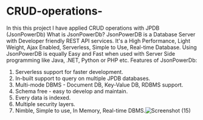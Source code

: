 # CRUD-operations-
In this this project I have applied CRUD operations with JPDB (JsonPowerDb)
What is JsonPowerDb?
JsonPowerDB is a Database Server with Developer friendly REST API services. It's a High Performance, Light Weight, Ajax Enabled, Serverless, Simple to Use, Real-time Database. Using JsonPowerDB is equally Easy and Fast when used with Server Side programming like Java, .NET, Python or PHP etc.
Features of JsonPowerDb:
1. Serverless support for faster development.
2. In-built support to query on multiple JPDB databases.
3. Multi-mode DBMS - Document DB, Key-Value DB, RDBMS support.
4. Schema free - easy to develop and maintain.
5. Every data is indexed.
6. Multiple security layers.
7. Nimble, Simple to use, In Memory, Real-time DBMS.![Screenshot (15)](https://user-images.githubusercontent.com/68637829/123118892-a8ddf700-d460-11eb-8614-e87ab798a16c.png)
